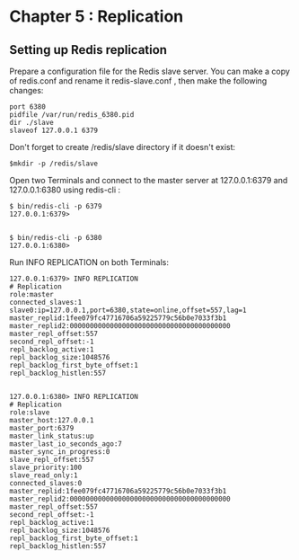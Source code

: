 # Chapter 5 : Replication

##  Setting up Redis replication


Prepare a configuration file for the Redis slave server. You can make a copy of redis.conf
and rename it redis-slave.conf , then make the following changes:

```
port 6380
pidfile /var/run/redis_6380.pid
dir ./slave
slaveof 127.0.0.1 6379
```

Don't forget to create /redis/slave directory if it doesn't exist:
```
$mkdir -p /redis/slave
```

Open two Terminals and connect to the master server at 127.0.0.1:6379 and
127.0.0.1:6380 using redis-cli :

```
$ bin/redis-cli -p 6379
127.0.0.1:6379>


$ bin/redis-cli -p 6380
127.0.0.1:6380>
```

Run INFO REPLICATION on both Terminals:

```
127.0.0.1:6379> INFO REPLICATION
# Replication
role:master
connected_slaves:1
slave0:ip=127.0.0.1,port=6380,state=online,offset=557,lag=1
master_replid:1fee079fc47716706a59225779c56b0e7033f3b1
master_replid2:0000000000000000000000000000000000000000
master_repl_offset:557
second_repl_offset:-1
repl_backlog_active:1
repl_backlog_size:1048576
repl_backlog_first_byte_offset:1
repl_backlog_histlen:557


127.0.0.1:6380> INFO REPLICATION
# Replication
role:slave
master_host:127.0.0.1
master_port:6379
master_link_status:up
master_last_io_seconds_ago:7
master_sync_in_progress:0
slave_repl_offset:557
slave_priority:100
slave_read_only:1
connected_slaves:0
master_replid:1fee079fc47716706a59225779c56b0e7033f3b1
master_replid2:0000000000000000000000000000000000000000
master_repl_offset:557
second_repl_offset:-1
repl_backlog_active:1
repl_backlog_size:1048576
repl_backlog_first_byte_offset:1
repl_backlog_histlen:557

```